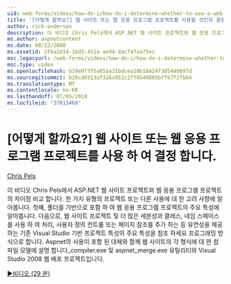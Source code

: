 ```yaml
---
uid: web-forms/videos/how-do-i/how-do-i-determine-whether-to-use-a-web-site-or-a-web-application-project
title: '[어떻게 할까요?] 웹 사이트 또는 웹 응용 프로그램 프로젝트를 사용할 것인지 결정 | Microsoft Docs'
author: rick-anderson
description: 이 비디오 Chris Pels에서 ASP.NET 웹 사이트 프로젝트와 웹 응용 프로그램 프로젝트의 차이점 비교 합니다. 사용 시 고려 사항에 알아봅니다.
ms.author: aspnetcontent
ms.date: 08/22/2008
ms.assetid: 2fba2d1d-1bd3-451a-ae94-8acf4faa75ec
msc.legacyurl: /web-forms/videos/how-do-i/how-do-i-determine-whether-to-use-a-web-site-or-a-web-application-project
msc.type: video
ms.openlocfilehash: b19e0f775a85aa31bdcea10b18424f3d5440697d
ms.sourcegitcommit: b28cd0313af316c051c2ff8549865bff67f2fbb4
ms.translationtype: MT
ms.contentlocale: ko-KR
ms.lasthandoff: 07/05/2018
ms.locfileid: "37813460"
---
```

<a name="how-do-i-determine-whether-to-use-a-web-site-or-a-web-application-project"></a>[어떻게 할까요?] 웹 사이트 또는 웹 응용 프로그램 프로젝트를 사용 하 여 결정 합니다.
====================
[Chris Pels](https://twitter.com/chrispels)

이 비디오 Chris Pels에서 ASP.NET 웹 사이트 프로젝트와 웹 응용 프로그램 프로젝트의 차이점 비교 합니다. 한 가지 유형의 프로젝트 또는 다른 사용에 대 한 고려 사항에 알아봅니다. 첫째, 폴더를 기반으로 포함 하 여 웹 응용 프로그램 프로젝트의 주요 특성에 알아봅니다. 다음으로, 웹 사이트 프로젝트 및 더 많은 세분성과 클래스, 네임 스페이스를 사용 하 여 처리, 사용자 정의 컨트롤 또는 페이지 참조를 추가 하는 등 유연성을 제공 하는 기존 Visual Studio 기반 프로젝트 특성의 주요 특성을 참조 하세요 프로그래밍 방식으로 합니다. Aspnet의 사용이 포함 된 대체와 함께 웹 사이트의 각 형식에 대 한 컴파일 모델에 설명 합니다\_compiler.exe 및 aspnet\_merge.exe 유틸리티와 Visual Studio 2008 웹 배포 프로젝트입니다.

[&#9654;비디오 (29 분)](https://channel9.msdn.com/Blogs/ASP-NET-Site-Videos/how-do-i-determine-whether-to-use-a-web-site-or-a-web-application-project)
